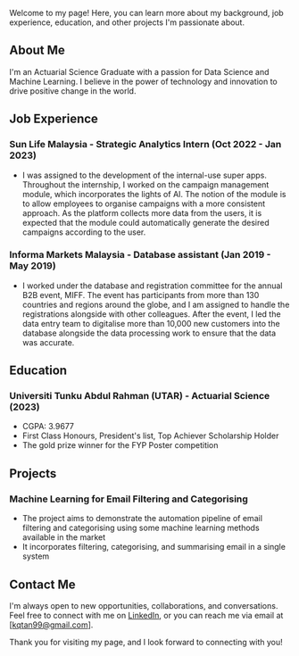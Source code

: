 Welcome to my page! Here, you can learn more about my background, job experience, education, and other projects I'm passionate about.

## About Me

I'm an Actuarial Science Graduate with a passion for Data Science and Machine Learning. I believe in the power of technology and innovation to drive positive change in the world. 

## Job Experience

### Sun Life Malaysia - Strategic Analytics Intern (Oct 2022 - Jan 2023)
- I was assigned to the development of the internal-use super apps. Throughout the internship, I worked on the campaign management module, which incorporates the lights of AI. The notion of the module is to allow employees to organise campaigns with a more consistent approach. As the platform collects more data from the users, it is expected that the module could automatically generate the desired campaigns according to the user.

### Informa Markets Malaysia - Database assistant (Jan 2019 - May 2019)
- I worked under the database and registration committee for the annual B2B event, MIFF. The event has participants from more than 130 countries and regions around the globe, and I am assigned to handle the registrations alongside with other colleagues. After the event, I led the data entry team to digitalise more than 10,000 new customers into the database alongside the data processing work to ensure that the data was accurate.

## Education

### Universiti Tunku Abdul Rahman (UTAR) - Actuarial Science (2023)
- CGPA: 3.9677
- First Class Honours, President's list, Top Achiever Scholarship Holder
- The gold prize winner for the FYP Poster competition

## Projects

### Machine Learning for Email Filtering and Categorising
- The project aims to demonstrate the automation pipeline of email filtering and categorising using some machine learning methods available in the market
- It incorporates filtering, categorising, and summarising email in a single system

## Contact Me

I'm always open to new opportunities, collaborations, and conversations. Feel free to connect with me on [LinkedIn](https://www.linkedin.com/in/kai-qin-tan), or you can reach me via email at [kqtan99@gmail.com].

Thank you for visiting my page, and I look forward to connecting with you!

